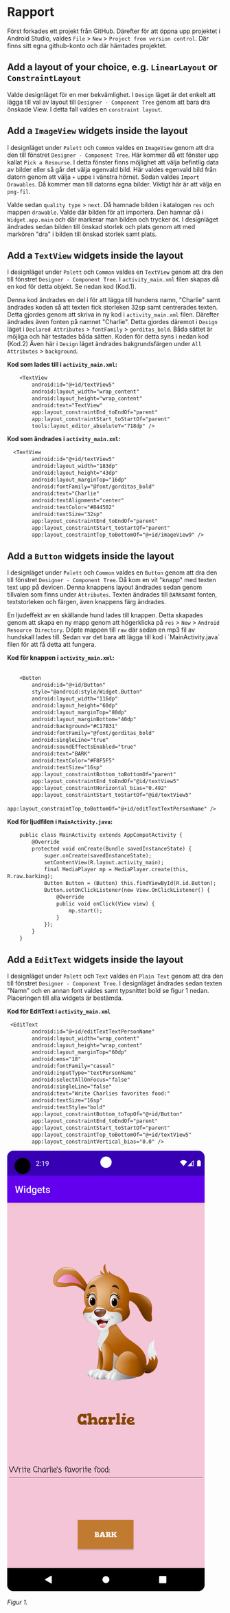 
# Rapport

Först forkades ett projekt från GitHub. Därefter för att öppna upp projektet i Android Studio, 
valdes `File` > `New` > `Project from version control`. Där finns sitt egna github-konto
och där hämtades projektet.


## Add a layout of your choice, e.g. `LinearLayout` or `ConstraintLayout`

Valde designläget för en mer bekvämlighet. I `Design` läget är det enkelt att lägga till 
val av layout till `Designer - Component Tree` genom att bara dra önskade View. I detta fall 
valdes en `constraint layout`. 


## Add a `ImageView` widgets inside the layout

I designläget under `Palett` och `Common` valdes en `ImageView` genom att dra den till fönstret 
`Designer - Component Tree`. Här kommer då ett fönster upp kallat `Pick a Resourse`. I detta fönster
finns möjlighet att välja befintlig data av bilder eller så går det välja egenvald bild. Här valdes 
egenvald bild från datorn genom att välja `+` uppe i vänstra hörnet. Sedan valdes `Import Drawables`. 
Då kommer man till datorns egna bilder. Viktigt här är att välja en `png-fil`. 

Valde sedan `quality type` > `next`. Då hamnade bilden i katalogen `res` och mappen `drawable`. 
Valde där bilden för att importera. Den hamnar då i `Widget.app.main` och där markerar man bilden 
och trycker `OK`. I designläget ändrades sedan bilden till önskad storlek och plats genom att med 
markören "dra" i bilden till önskad storlek samt plats.


## Add a `TextView` widgets inside the layout

I designläget under `Palett` och `Common` valdes en `TextView` genom att dra den till fönstret 
`Designer - Component Tree`. I `activity_main.xml` filen skapas då en kod för detta objekt. 
Se nedan kod (Kod.1). 

Denna kod ändrades en del i för att lägga till hundens namn, "Charlie" samt ändrades koden så att 
texten fick storleken 32sp samt centrerades texten. Detta gjordes genom att skriva in ny kod i 
`activity_main.xml` filen. Därefter ändrades även fonten på namnet "Charlie". Detta gjordes däremot 
i `Design` läget i `Declared Attributes` > `fontFamily` > `gorditas_bold`. Båda sättet är möjliga 
och här testades båda sätten. Koden för detta syns i nedan kod (Kod.2) Även här i `Design`
läget ändrades bakgrundsfärgen under `All Attributes` > `background`. 

**Kod som lades till i `activity_main.xml`:**

```
    <TextView
        android:id="@+id/textView5"
        android:layout_width="wrap_content"
        android:layout_height="wrap_content"
        android:text="TextView"
        app:layout_constraintEnd_toEndOf="parent"
        app:layout_constraintStart_toStartOf="parent"
        tools:layout_editor_absoluteY="718dp" />
```
**Kod som ändrades i `activity_main.xml`:**

```
  <TextView
        android:id="@+id/textView5"
        android:layout_width="183dp"
        android:layout_height="43dp"
        android:layout_marginTop="16dp"
        android:fontFamily="@font/gorditas_bold"
        android:text="Charlie"
        android:textAlignment="center"
        android:textColor="#844502"
        android:textSize="32sp"
        app:layout_constraintEnd_toEndOf="parent"
        app:layout_constraintStart_toStartOf="parent"
        app:layout_constraintTop_toBottomOf="@+id/imageView9" />
```


## Add a `Button` widgets inside the layout

I designläget under `Palett` och `Common` valdes en `Button` genom att dra den till fönstret
`Designer - Component Tree`. Då kom en vit "knapp" med texten text upp på devicen. Denna knappens
layout ändrades sedan genom tillvalen som finns under `Attributes`. Texten ändrades till `BARK`samt 
fonten, textstorleken och färgen, även knappens färg ändrades. 

En ljudeffekt av en skällande hund lades till knappen. Detta skapades genom att skapa en ny mapp 
genom att högerklicka på `res` > `New` > `Android Resource Directory`. Döpte mappen till `raw` där 
sedan en mp3 fil av hundskall lades till. Sedan var det bara att lägga till kod i 
´MainActivity.java` filen för att få detta att fungera. 

**Kod för knappen i `activity_main.xml`:**

```

    <Button
        android:id="@+id/Button"
        style="@android:style/Widget.Button"
        android:layout_width="116dp"
        android:layout_height="60dp"
        android:layout_marginTop="80dp"
        android:layout_marginBottom="40dp"
        android:background="#C17B31"
        android:fontFamily="@font/gorditas_bold"
        android:singleLine="true"
        android:soundEffectsEnabled="true"
        android:text="BARK"
        android:textColor="#F8F5F5"
        android:textSize="16sp"
        app:layout_constraintBottom_toBottomOf="parent"
        app:layout_constraintEnd_toEndOf="@id/textView5"
        app:layout_constraintHorizontal_bias="0.492"
        app:layout_constraintStart_toStartOf="@id/textView5"
        app:layout_constraintTop_toBottomOf="@+id/editTextTextPersonName" />
```

**Kod för ljudfilen i `MainActivity.java`:**

```
    public class MainActivity extends AppCompatActivity {
        @Override
        protected void onCreate(Bundle savedInstanceState) {
            super.onCreate(savedInstanceState);
            setContentView(R.layout.activity_main);
            final MediaPlayer mp = MediaPlayer.create(this, R.raw.barking);
            Button Button = (Button) this.findViewById(R.id.Button);
            Button.setOnClickListener(new View.OnClickListener() {
                @Override
                public void onClick(View view) {
                    mp.start();
                }
            });
        }
    }
```


## Add a `EditText` widgets inside the layout
I designläget under `Palett` och `Text` valdes en `Plain Text` genom att dra den till fönstret
`Designer - Component Tree`.
I designläget ändrades sedan texten "Namn" och en annan font valdes samt typsnittet bold 
se figur 1 nedan. Placeringen till alla widgets är bestämda.

**Kod för EditText i `activity_main.xml`**

```
 <EditText
        android:id="@+id/editTextTextPersonName"
        android:layout_width="wrap_content"
        android:layout_height="wrap_content"
        android:layout_marginTop="60dp"
        android:ems="18"
        android:fontFamily="casual"
        android:inputType="textPersonName"
        android:selectAllOnFocus="false"
        android:singleLine="false"
        android:text="Write Charlies favorites food:"
        android:textSize="16sp"
        android:textStyle="bold"
        app:layout_constraintBottom_toTopOf="@+id/Button"
        app:layout_constraintEnd_toEndOf="parent"
        app:layout_constraintStart_toStartOf="parent"
        app:layout_constraintTop_toBottomOf="@+id/textView5"
        app:layout_constraintVertical_bias="0.0" />
 ```


![](Screenshot_20230419_142007.png)

*Figur 1.*